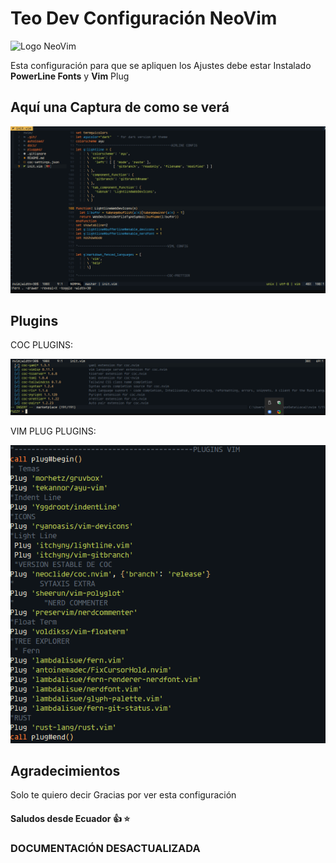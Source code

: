 # Teo Dev Configuración NeoVim

![Logo NeoVim](https://upload.wikimedia.org/wikipedia/commons/thumb/4/4f/Neovim-logo.svg/1280px-Neovim-logo.svg.png)

Esta configuración para que se apliquen los Ajustes debe estar Instalado **PowerLine Fonts** y **Vim** Plug

## Aquí una Captura de como se verá

![Captura de los Plugins](./docs/plugins.png)

## Plugins

COC PLUGINS:

![Captura de Plugins de COC](./docs/coc.png)

VIM PLUG PLUGINS:

![Captura de Vim PLUG](./docs/vimplugg.png)

## Agradecimientos

Solo te quiero decir Gracias por ver esta configuración

#### Saludos desde Ecuador :thumbsup: :star:

### DOCUMENTACIÓN DESACTUALIZADA


